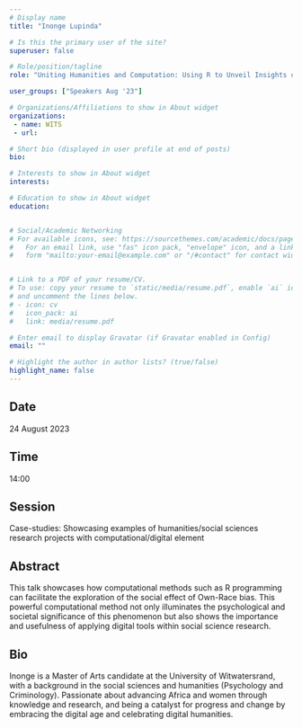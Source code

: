 ```yaml
---
# Display name
title: "Inonge Lupinda"

# Is this the primary user of the site?
superuser: false

# Role/position/tagline
role: "Uniting Humanities and Computation: Using R to Unveil Insights on the Own-Race Bias Effect"

user_groups: ["Speakers Aug '23"]

# Organizations/Affiliations to show in About widget
organizations:
 - name: WITS
 - url: 

# Short bio (displayed in user profile at end of posts)
bio: 

# Interests to show in About widget
interests: 

# Education to show in About widget
education:


# Social/Academic Networking
# For available icons, see: https://sourcethemes.com/academic/docs/page-builder/#icons
#   For an email link, use "fas" icon pack, "envelope" icon, and a link in the
#   form "mailto:your-email@example.com" or "/#contact" for contact widget.


# Link to a PDF of your resume/CV.
# To use: copy your resume to `static/media/resume.pdf`, enable `ai` icons in `params.toml`, 
# and uncomment the lines below.
# - icon: cv
#   icon_pack: ai
#   link: media/resume.pdf

# Enter email to display Gravatar (if Gravatar enabled in Config)
email: ""

# Highlight the author in author lists? (true/false)
highlight_name: false
---
```


## Date

24 August 2023

## Time

14:00

## Session

Case-studies: Showcasing examples of humanities/social sciences research projects with computational/digital element

## Abstract

This talk showcases how computational methods such as R programming can facilitate the exploration of the social effect of Own-Race bias. This powerful computational method not only illuminates the psychological and societal significance of this phenomenon but also shows the importance and usefulness of applying digital tools within social science research.

## Bio

Inonge is a Master of Arts candidate at the University of Witwatersrand, with a background in the social sciences and humanities (Psychology and Criminology). Passionate about advancing Africa and women through knowledge and research, and being a catalyst for progress and change by embracing the digital age and celebrating digital humanities.

